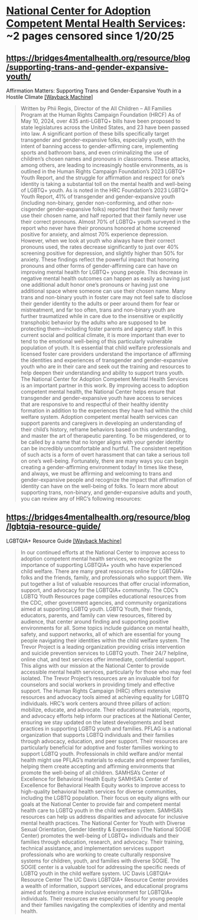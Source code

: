 



# [National Center for Adoption Competent Mental Health Services](bridges4mentalhealth.org): ~2 pages censored since 1/20/25

## https://bridges4mentalhealth.org/resource/blog/supporting-trans-and-gender-expansive-youth/


Affirmation Matters: Supporting Trans and Gender-Expansive Youth in a Hostile Climate [[Wayback Machine]](https://web.archive.org/web/20240000000000*/https://bridges4mentalhealth.org/resource/blog/supporting-trans-and-gender-expansive-youth/)

> Written by Phii Regis, Director of the All Children – All Families Program at the Human Rights Campaign Foundation (HRCF) As of May 10, 2024, over 435 anti-LGBTQ+ bills have been proposed to state legislatures across the United States, and 23 have been passed into law. A significant portion of these bills specifically target transgender and gender-expansive folks, especially youth, with the intent of banning access to gender-affirming care, implementing sports and bathroom bans, and even criminalizing the use of children’s chosen names and pronouns in classrooms. These attacks, among others, are leading to increasingly hostile environments, as is outlined in the Human Rights Campaign Foundation’s 2023 LGBTQ+ Youth Report, and the struggle for affirmation and respect for one’s identity is taking a substantial toll on the mental health and well-being of LGBTQ+ youth. As is noted in the HRC Foundation’s 2023 LGBTQ+ Youth Report, 41% of transgender and gender-expansive youth (including non-binary, gender non-conforming, and other non-cisgender gender-expansive folks) reported that their family never use their chosen name, and half reported that their family never use their correct pronouns. Almost 70% of LGBTQ+ youth surveyed in the report who never have their pronouns honored at home screened positive for anxiety, and almost 70% experience depression. However, when we look at youth who always have their correct pronouns used, the rates decrease significantly to just over 40% screening positive for depression, and slightly higher than 50% for anxiety. These findings reflect the powerful impact that honoring pronouns and other forms of gender-affirming care can have on improving mental health for LGBTQ+ young people. This decrease in negative mental health outcomes can happen as easily as having just one additional adult honor one’s pronouns or having just one additional space where someone can use their chosen name. Many trans and non-binary youth in foster care may not feel safe to disclose their gender identity to the adults or peer around them for fear or mistreatment, and far too often, trans and non-binary youth are further traumatized while in care due to the insensitive or explicitly transphobic behavior by the adults who are supposed to be protecting them—including foster parents and agency staff. In this current social and political climate, it is more important than ever to tend to the emotional well-being of this particularly vulnerable population of youth. It is essential that child welfare professionals and licensed foster care providers understand the importance of affirming the identities and experiences of transgender and gender-expansive youth who are in their care and seek out the training and resources to help deepen their understanding and ability to support trans youth. The National Center for Adoption Competent Mental Health Services is an important partner in this work. By improving access to adoption competent mental health, the National Center helps ensure that transgender and gender-expansive youth have access to services that are responsive to and respectful of their healthy identity formation in addition to the experiences they have had within the child welfare system. Adoption competent mental health services can support parents and caregivers in developing an understanding of their child’s history, reframe behaviors based on this understanding, and master the art of therapeutic parenting. To be misgendered, or to be called by a name that no longer aligns with your gender identity can be incredibly uncomfortable and hurtful. The consistent repetition of such acts is a form of overt harassment that can take a serious toll on one’s well-being. Fortunately, there are many ways you can begin creating a gender-affirming environment today! In times like these, and always, we must be affirming and welcoming to trans and gender-expansive people and recognize the impact that affirmation of identity can have on the well-being of folks. To learn more about supporting trans, non-binary, and gender-expansive adults and youth, you can review any of HRC’s following resources:
## https://bridges4mentalhealth.org/resource/blog/lgbtqia-resource-guide/


LGBTQIA+ Resource Guide [[Wayback Machine]](https://web.archive.org/web/20240000000000*/https://bridges4mentalhealth.org/resource/blog/lgbtqia-resource-guide/)

> In our continued efforts at the National Center to improve access to adoption competent mental health services, we recognize the importance of supporting LGBTQIA+ youth who have experienced child welfare. There are many great resources online for LGBTQIA+ folks and the friends, family, and professionals who support them. We put together a list of valuable resources that offer crucial information, support, and advocacy for the LGBTQIA+ community. The CDC’s LGBTQ Youth Resources page compiles educational resources from the CDC, other government agencies, and community organizations aimed at supporting LGBTQ youth. LGBTQ Youth, their friends, educators, parents, and family can view resources, filtered by audience, that center around finding and supporting positive environments for all. Some topics include guidance on mental health, safety, and support networks, all of which are essential for young people navigating their identities within the child welfare system. The Trevor Project is a leading organization providing crisis intervention and suicide prevention services to LGBTQ youth. Their 24/7 helpline, online chat, and text services offer immediate, confidential support. This aligns with our mission at the National Center to provide accessible mental health services, particularly for those who may feel isolated. The Trevor Project’s resources are an invaluable tool for counselors and social workers in providing timely and effective support. The Human Rights Campaign (HRC) offers extensive resources and advocacy tools aimed at achieving equality for LGBTQ individuals. HRC’s work centers around three pillars of action: mobilize, educate, and advocate. Their educational materials, reports, and advocacy efforts help inform our practices at the National Center, ensuring we stay updated on the latest developments and best practices in supporting LGBTQ youth and families. PFLAG is a national organization that supports LGBTQ individuals and their families through advocacy, education, and peer support. Their resources are particularly beneficial for adoptive and foster families working to support LGBTQ youth. Professionals in child welfare and/or mental health might use PFLAG’s materials to educate and empower families, helping them create accepting and affirming environments that promote the well-being of all children. SAMHSA’s Center of Excellence for Behavioral Health Equity SAMHSA’s Center of Excellence for Behavioral Health Equity works to improve access to high-quality behavioral health services for diverse communities, including the LGBTQ population. Their focus on equity aligns with our goals at the National Center to provide fair and competent mental health care to LGBTQ youth in the child welfare system. SAMHSA’s resources can help us address disparities and advocate for inclusive mental health practices. The National Center for Youth with Diverse Sexual Orientation, Gender Identity & Expression (The National SOGIE Center) promotes the well-being of LGBTQ+ individuals and their families through education, research, and advocacy. Their training, technical assistance, and implementation services support professionals who are working to create culturally responsive systems for children, youth, and families with diverse SOGIE. The SOGIE center is a valuable tool for addressing the specific needs of LGBTQ youth in the child welfare system. UC Davis LGBTQIA+ Resource Center The UC Davis LGBTQIA+ Resource Center provides a wealth of information, support services, and educational programs aimed at fostering a more inclusive environment for LGBTQIA+ individuals. Their resources are especially useful for young people and their families navigating the complexities of identity and mental health.